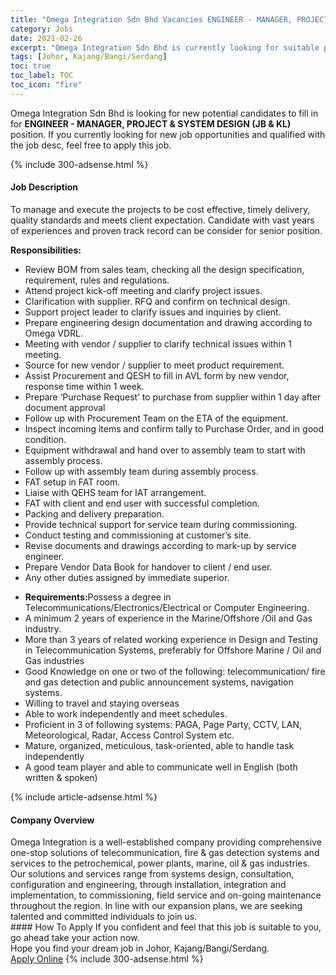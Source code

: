 ```yaml
---
title: "Omega Integration Sdn Bhd Vacancies ENGINEER - MANAGER, PROJECT & SYSTEM DESIGN (JB & KL)" 
category: Jobs 
date: 2021-02-26 
excerpt: "Omega Integration Sdn Bhd is currently looking for suitable person to fill in the ENGINEER - MANAGER, PROJECT & SYSTEM DESIGN (JB & KL) which based in Johor, Kajang/Bangi/Serdang" 
tags: [Johor, Kajang/Bangi/Serdang] 
toc: true 
toc_label: TOC 
toc_icon: "fire" 
--- 
```


<p>Omega Integration Sdn Bhd is looking for new potential candidates to fill in for <b>ENGINEER - MANAGER, PROJECT & SYSTEM DESIGN (JB & KL)</b> position. If you currently looking for new job opportunities and qualified with the job desc, feel free to apply this job.
</p>{% include 300-adsense.html %} 
<div><div><h4>Job Description</h4></div><div><div><span><div><p>To manage and execute the projects to be cost effective, timely delivery, quality standards and meets client expectation.&#160;Candidate with vast years of experiences and proven track record can be consider for senior position.</p><p><strong>Responsibilities:</strong></p><ul><li>Review BOM from sales team, checking all the design specification, requirement, rules and regulations.</li><li>Attend project kick-off meeting and clarify project issues.</li><li>Clarification with supplier. RFQ and confirm on technical design.</li><li>Support project leader to clarify issues and inquiries by client.</li><li>Prepare engineering design documentation and drawing according to Omega VDRL.</li><li>Meeting with vendor / supplier to clarify technical issues within 1 meeting.</li><li>Source for new vendor / supplier to meet product requirement.</li><li>Assist Procurement and QESH to fill in AVL form by new vendor, response time within 1 week.</li><li>Prepare &#8216;Purchase Request&#8217; to purchase from supplier within 1 day after document approval</li><li>Follow up with Procurement Team on the ETA of the equipment.</li><li>Inspect incoming items and confirm tally to Purchase Order, and in good condition.</li><li>Equipment withdrawal and hand over to assembly team to start with assembly process.</li><li>Follow up with assembly team during assembly process.</li><li>FAT setup in FAT room.</li><li>Liaise with QEHS team for IAT arrangement.</li><li>FAT with client and end user with successful completion.</li><li>Packing and delivery preparation.</li><li>Provide technical support for service team during commissioning.</li><li>Conduct testing and commissioning at customer&#8217;s site.</li><li>Revise documents and drawings according to mark-up by service engineer.</li><li>Prepare Vendor Data Book for handover to client / end user.</li><li>Any other duties assigned by immediate superior.</li></ul><ul><li><strong>Requirements:</strong>Possess a degree in Telecommunications/Electronics/Electrical or Computer Engineering.</li><li>A minimum 2 years of experience in the Marine/Offshore /Oil and Gas industry.</li><li>More than 3 years of related working experience in Design and Testing in Telecommunication Systems, preferably for Offshore Marine / Oil and Gas industries</li><li>Good Knowledge on one or two of the following: telecommunication/ fire and gas detection and public announcement systems, navigation systems.</li><li>Willing to travel and staying overseas</li><li>Able to work independently and meet schedules.</li><li>Proficient in 3 of following systems: PAGA, Page Party, CCTV, LAN, Meteorological, Radar, Access Control System etc.</li><li>Mature, organized, meticulous, task-oriented, able to handle task independently</li><li>A good team player and able to communicate well in&#160;English (both written &amp; spoken)</li></ul></div></span></div></div></div> 
{% include article-adsense.html %} 
<div><div><h4>Company Overview</h4></div><div><div><span><div><div>Omega Integration is a well-established company providing comprehensive one-stop solutions of telecommunication, fire &amp; gas detection systems and services to the petrochemical, power plants, marine, oil &amp; gas industries. Our solutions and services range from systems design, consultation, configuration and engineering, through installation, integration and implementation, to commissioning, field service and on-going maintenance throughout the region. In line with our expansion plans, we are seeking talented and committed individuals to join us.</div></div></span></div></div></div> 
#### How To Apply 
If you confident and feel that this job is suitable to you, go ahead take your action now. <br/> 
Hope you find your dream job in Johor, Kajang/Bangi/Serdang. <br/> 
<a href="https://www.jobstreet.com.my/en/job/engineer-manager-project-system-design-jb-kl-4491757?jobId=jobstreet-my-job-4491757&" class="btn btn--info" target="_blank" rel="nofollow noopenner">Apply Online</a> 
{% include 300-adsense.html %} 